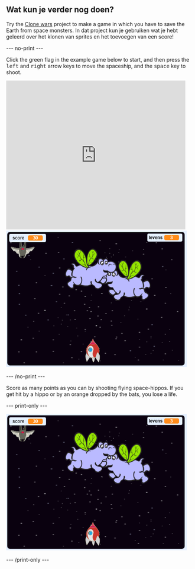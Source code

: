 ## Wat kun je verder nog doen?

Try the [Clone wars](https://projects.raspberrypi.org/en/projects/clone-wars?utm_source=pathway&utm_medium=whatnext&utm_campaign=projects) project to make a game in which you have to save the Earth from space monsters. In dat project kun je gebruiken wat je hebt geleerd over het klonen van sprites en het toevoegen van een score!

\--- no-print \---

Click the green flag in the example game below to start, and then press the <kbd>left</kbd> and <kbd>right</kbd> arrow keys to move the spaceship, and the <kbd>space</kbd> key to shoot.

<div class="scratch-preview">
  <iframe allowtransparency="true" width="485" height="402" src="https://scratch.mit.edu/projects/embed/276887163/?autostart=false" frameborder="0" scrolling="no"></iframe>
  <img src="images/clone-showcase.png">
</div>

\--- /no-print \---

Score as many points as you can by shooting flying space-hippos. If you get hit by a hippo or by an orange dropped by the bats, you lose a life.

\--- print-only \---

![desc](images/clone-showcase.png)

\--- /print-only \---